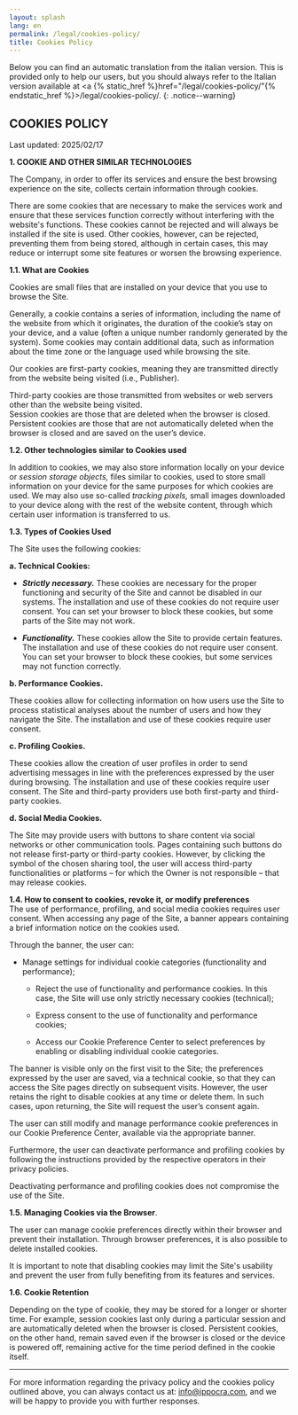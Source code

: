 ```yaml
---
layout: splash
lang: en
permalink: /legal/cookies-policy/
title: Cookies Policy
---
```


Below you can find an automatic translation from the italian version.
This is provided only to help our users, but you should always refer to the Italian version available at <a {% static_href %}href="/legal/cookies-policy/"{% endstatic_href %}>/legal/cookies-policy/</a>.
{: .notice--warning}

## COOKIES POLICY

Last updated: 2025/02/17

**1. COOKIE AND OTHER SIMILAR TECHNOLOGIES**

The Company, in order to offer its services and ensure the best browsing experience on the site, collects certain information through cookies.

There are some cookies that are necessary to make the services work and ensure that these services function correctly without interfering with the website's functions. These cookies cannot be rejected and will always be installed if the site is used. Other cookies, however, can be rejected, preventing them from being stored, although in certain cases, this may reduce or interrupt some site features or worsen the browsing experience.

**1.1. What are Cookies**

Cookies are small files that are installed on your device that you use to browse the Site.

Generally, a cookie contains a series of information, including the name of the website from which it originates, the duration of the cookie’s stay on your device, and a value (often a unique number randomly generated by the system). Some cookies may contain additional data, such as information about the time zone or the language used while browsing the site.

Our cookies are first-party cookies, meaning they are transmitted directly from the website being visited (i.e., Publisher).

Third-party cookies are those transmitted from websites or web servers other than the website being visited.  
Session cookies are those that are deleted when the browser is closed.  
Persistent cookies are those that are not automatically deleted when the browser is closed and are saved on the user’s device.

**1.2. Other technologies similar to Cookies used**

In addition to cookies, we may also store information locally on your device or *session storage objects,* files similar to cookies, used to store small information on your device for the same purposes for which cookies are used. We may also use so-called *tracking pixels,* small images downloaded to your device along with the rest of the website content, through which certain user information is transferred to us.

**1.3. Types of Cookies Used**

The Site uses the following cookies:

**a. Technical Cookies:**

* ***Strictly necessary.*** These cookies are necessary for the proper functioning and security of the Site and cannot be disabled in our systems. The installation and use of these cookies do not require user consent. You can set your browser to block these cookies, but some parts of the Site may not work.

* ***Functionality.*** These cookies allow the Site to provide certain features. The installation and use of these cookies do not require user consent. You can set your browser to block these cookies, but some services may not function correctly.

**b. Performance Cookies.** 

These cookies allow for collecting information on how users use the Site to process statistical analyses about the number of users and how they navigate the Site. The installation and use of these cookies require user consent. 

**c. Profiling Cookies.** 

These cookies allow the creation of user profiles in order to send advertising messages in line with the preferences expressed by the user during browsing. The installation and use of these cookies require user consent. The Site and third-party providers use both first-party and third-party cookies.

**d. Social Media Cookies.**

The Site may provide users with buttons to share content via social networks or other communication tools. Pages containing such buttons do not release first-party or third-party cookies. However, by clicking the symbol of the chosen sharing tool, the user will access third-party functionalities or platforms – for which the Owner is not responsible – that may release cookies.

**1.4. How to consent to cookies, revoke it, or modify preferences**  
The use of performance, profiling, and social media cookies requires user consent. When accessing any page of the Site, a banner appears containing a brief information notice on the cookies used.

Through the banner, the user can:

* Manage settings for individual cookie categories (functionality and performance);

  * Reject the use of functionality and performance cookies. In this case, the Site will use only strictly necessary cookies (technical);

  * Express consent to the use of functionality and performance cookies;

  * Access our Cookie Preference Center to select preferences by enabling or disabling individual cookie categories.

The banner is visible only on the first visit to the Site; the preferences expressed by the user are saved, via a technical cookie, so that they can access the Site pages directly on subsequent visits. However, the user retains the right to disable cookies at any time or delete them. In such cases, upon returning, the Site will request the user’s consent again.

The user can still modify and manage performance cookie preferences in our Cookie Preference Center, available via the appropriate banner.

Furthermore, the user can deactivate performance and profiling cookies by following the instructions provided by the respective operators in their privacy policies.

Deactivating performance and profiling cookies does not compromise the use of the Site.

**1.5. Managing Cookies via the Browser**. 

The user can manage cookie preferences directly within their browser and prevent their installation. Through browser preferences, it is also possible to delete installed cookies.

It is important to note that disabling cookies may limit the Site's usability and prevent the user from fully benefiting from its features and services.

**1.6. Cookie Retention**

Depending on the type of cookie, they may be stored for a longer or shorter time. For example, session cookies last only during a particular session and are automatically deleted when the browser is closed. Persistent cookies, on the other hand, remain saved even if the browser is closed or the device is powered off, remaining active for the time period defined in the cookie itself.

******

For more information regarding the privacy policy and the cookies policy outlined above, you can always contact us at: info@ippocra.com, and we will be happy to provide you with further responses.
